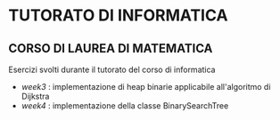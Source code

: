 # TUTORATO DI INFORMATICA
## CORSO DI LAUREA DI MATEMATICA

Esercizi svolti durante il tutorato del corso di informatica

- _week3_ : implementazione di heap binarie applicabile all'algoritmo di Dijkstra
- _week4_ : implementazione della classe BinarySearchTree
